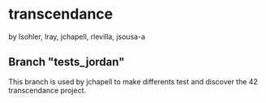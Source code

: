 # transcendance

by lsohler, lray, jchapell, rlevilla, jsousa-a

## Branch "tests_jordan"

This branch is used by jchapell to make differents test and discover the 42 transcendance project.
